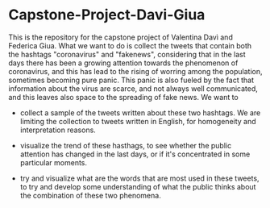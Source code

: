 # Capstone-Project-Davi-Giua

This is the repository for the capstone project of Valentina Davì and Federica Giua. 
What we want to do is collect the tweets that contain both the hashtags "coronavirus" and "fakenews", considering that in the last days there has been a growing attention towards the phenomenon of coronavirus, and this has lead to the rising of worring among the population, sometimes becoming pure panic. 
This panic is also fueled by the fact that information about the virus are scarce, and not always well communicated, and this leaves also space to the spreading of fake news. 
We want to
- collect a sample of the tweets written about these two hashtags. We are limiting the collection to tweets written in English, for homogeneity and interpretation reasons. 

- visualize the trend of these hasthags, to see whether the public attention has changed in the last days, or if it's concentrated in some particular moments. 

- try and visualize what are the words that are most used in these tweets, to try and develop some understanding of what the public thinks about the combination of these two phenomena.
